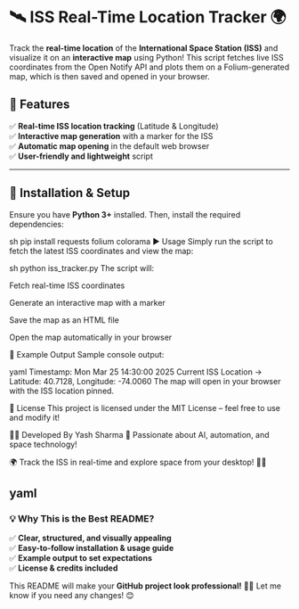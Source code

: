 # 🛰️ ISS Real-Time Location Tracker 🌍

Track the **real-time location** of the **International Space Station (ISS)** and visualize it on an **interactive map** using Python! This script fetches live ISS coordinates from the Open Notify API and plots them on a Folium-generated map, which is then saved and opened in your browser.

## 🚀 Features
✅ **Real-time ISS location tracking** (Latitude & Longitude)  
✅ **Interactive map generation** with a marker for the ISS  
✅ **Automatic map opening** in the default web browser  
✅ **User-friendly and lightweight** script  

---

## 🔧 Installation & Setup
Ensure you have **Python 3+** installed. Then, install the required dependencies:

sh
pip install requests folium colorama
▶️ Usage
Simply run the script to fetch the latest ISS coordinates and view the map:

sh
python iss_tracker.py
The script will:

Fetch real-time ISS coordinates

Generate an interactive map with a marker

Save the map as an HTML file

Open the map automatically in your browser

📌 Example Output
Sample console output:

yaml
Timestamp: Mon Mar 25 14:30:00 2025
Current ISS Location -> Latitude: 40.7128, Longitude: -74.0060
The map will open in your browser with the ISS location pinned.

📜 License
This project is licensed under the MIT License – feel free to use and modify it!

👨‍💻 Developed By
Yash Sharma
🚀 Passionate about AI, automation, and space technology!

🌍 Track the ISS in real-time and explore space from your desktop! 🚀✨

yaml
---

### **💡 Why This is the Best README?**
✅ **Clear, structured, and visually appealing**  
✅ **Easy-to-follow installation & usage guide**  
✅ **Example output to set expectations**  
✅ **License & credits included**  

This README will make your **GitHub project look professional!** 🚀🔥 Let me know if you need any changes! 😊







